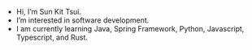 - Hi, I’m Sun Kit Tsui.
- I’m interested in software development.
- I am currently learning Java, Spring Framework, Python, Javascript, Typescript, and Rust.
<!-- - 📫 You can reach me through my personal email  -->

<!---
sunkit02/sunkit02 is a ✨ special ✨ repository because its `README.md` (this file) appears on your GitHub profile.
You can click the Preview link to take a look at your changes.
--->
